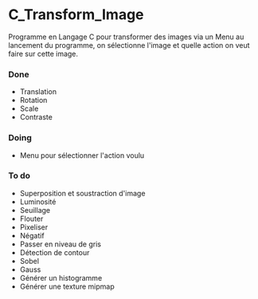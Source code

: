 # C_Transform_Image
Programme en Langage C pour transformer des images via un Menu au lancement du programme, on sélectionne l'image et quelle action on veut faire sur cette image.

### Done
- Translation
- Rotation
- Scale
- Contraste

### Doing
- Menu pour sélectionner l'action voulu

### To do
- Superposition et soustraction d'image
- Luminosité
- Seuillage
- Flouter
- Pixeliser
- Négatif
- Passer en niveau de gris
- Détection de contour
- Sobel
- Gauss
- Générer un histogramme
- Générer une texture mipmap
